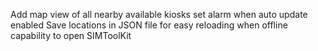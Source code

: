 Add map view of all nearby available kiosks
set alarm when auto update enabled
Save locations in JSON file for easy reloading when offline
capability to open SIMToolKit
